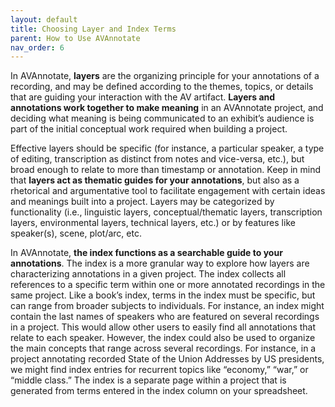 ```yaml
---
layout: default
title: Choosing Layer and Index Terms
parent: How to Use AVAnnotate
nav_order: 6
---
```


In AVAnnotate, **layers** are the organizing principle for your annotations of a recording, and may be defined according to the themes, topics, or details that are guiding your interaction with the AV artifact. **Layers and annotations work together to make meaning** in an AVAnnotate project, and deciding what meaning is being communicated to an exhibit’s audience is part of the initial conceptual work required when building a project.

Effective layers should be specific (for instance, a particular speaker, a type of editing, transcription as distinct from notes and vice-versa, etc.), but broad enough to relate to more than timestamp or annotation. Keep in mind that **layers act as thematic guides for your annotations**, but also as a rhetorical and argumentative tool to facilitate engagement with certain ideas and meanings built into a project. Layers may be categorized by functionality (i.e., linguistic layers, conceptual/thematic layers, transcription layers, environmental layers, technical layers, etc.) or by features like speaker(s), scene, plot/arc, etc. 

In AVAnnotate, **the index functions as a searchable guide to your annotations**. The index is a more granular way to explore how layers are characterizing annotations in a given project. The index collects all references to a specific term within one or more annotated recordings in the same project. Like a book’s index, terms in the index must be specific, but can range from broader subjects to individuals. For instance, an index might contain the last names of speakers who are featured on several recordings in a project. This would allow other users to easily find all annotations that relate to each speaker. However, the index could also be used to organize the main concepts that range across several recordings. For instance, in a project annotating recorded State of the Union Addresses by US presidents, we might find index entries for recurrent topics like “economy,” “war,” or “middle class.” The index is a separate page within a project that is generated from terms entered in the index column on your spreadsheet. 

